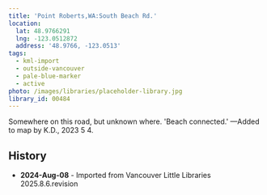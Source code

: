 ```yaml
---
title: 'Point Roberts,WA:South Beach Rd.'
location:
  lat: 48.9766291
  lng: -123.0512872
  address: '48.9766, -123.0513'
tags:
  - kml-import
  - outside-vancouver
  - pale-blue-marker
  - active
photo: /images/libraries/placeholder-library.jpg
library_id: 00484
---
```

Somewhere on this road, but unknown where. 'Beach connected.'
—Added to map by K.D., 2023 5 4.  

## History
- **2024-Aug-08** - Imported from Vancouver Little Libraries 2025.8.6.revision
